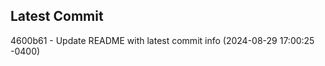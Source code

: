 
## Latest Commit
4600b61 - Update README with latest commit info (2024-08-29 17:00:25 -0400) <Yunxi-Zhou>
